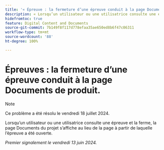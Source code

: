 ```yaml
---
title: '« Épreuve : la fermeture d’une épreuve conduit à la page Documents de produit »'
description: « Lorsqu’un utilisateur ou une utilisatrice consulte une épreuve et la ferme, la page Documents du projet s’affiche au lieu de la page à partir de laquelle l’épreuve a été ouverte. »
hidefromtoc: true
feature: Digital Content and Documents
source-git-commit: 7b149f8f117d778efaa35ae650ed8b6f47c06311
workflow-type: tm+mt
source-wordcount: '88'
ht-degree: 100%

---
```



# Épreuves : la fermeture d’une épreuve conduit à la page Documents de produit.

>[!NOTE]
>
>Ce problème a été résolu le vendredi 18 juillet 2024.

Lorsqu’un utilisateur ou une utilisatrice consulte une épreuve et la ferme, la page Documents du projet s’affiche au lieu de la page à partir de laquelle l’épreuve a été ouverte.

_Premier signalement le vendredi 13 juin 2024._
